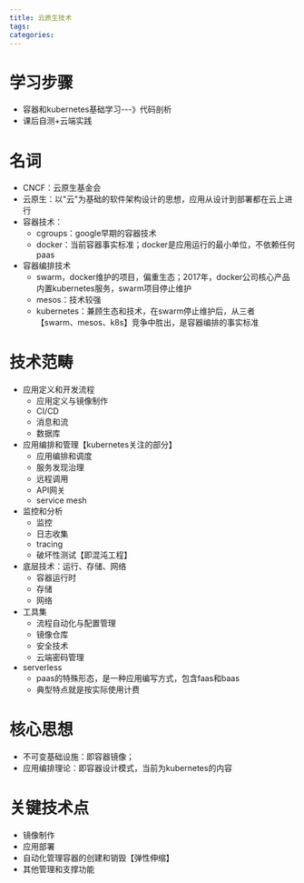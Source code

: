 ```yaml
---
title: 云原生技术
tags:
categories:
---
```

# 学习步骤
* 容器和kubernetes基础学习---》代码剖析
* 课后自测+云端实践

# 名词
* CNCF：云原生基金会
* 云原生：以"云"为基础的软件架构设计的思想，应用从设计到部署都在云上进行
* 容器技术：
    - cgroups：google早期的容器技术
    - docker：当前容器事实标准；docker是应用运行的最小单位，不依赖任何paas
* 容器编排技术
    - swarm，docker维护的项目，偏重生态；2017年，docker公司核心产品内置kubernetes服务，swarm项目停止维护
    - mesos：技术较强
    - kubernetes：兼顾生态和技术，在swarm停止维护后，从三者【swarm、mesos、k8s】竞争中胜出，是容器编排的事实标准

# 技术范畴
* 应用定义和开发流程
    - 应用定义与镜像制作
    - CI/CD
    - 消息和流
    - 数据库
* 应用编排和管理【kubernetes关注的部分】
    - 应用编排和调度
    - 服务发现治理
    - 远程调用
    - API网关
    - service mesh
* 监控和分析
    - 监控
    - 日志收集
    - tracing
    - 破坏性测试【即混沌工程】
* 底层技术：运行、存储、网络
    - 容器运行时
    - 存储
    - 网络
* 工具集
    - 流程自动化与配置管理
    - 镜像仓库
    - 安全技术
    - 云端密码管理
* serverless
    - paas的特殊形态，是一种应用编写方式，包含faas和baas
    - 典型特点就是按实际使用计费

# 核心思想
* 不可变基础设施：即容器镜像；
* 应用编排理论：即容器设计模式，当前为kubernetes的内容

# 关键技术点
* 镜像制作
* 应用部署
* 自动化管理容器的创建和销毁【弹性伸缩】
* 其他管理和支撑功能
